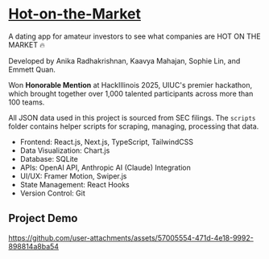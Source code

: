 # [Hot-on-the-Market](https://devpost.com/software/hot-on-the-market)

A dating app for amateur investors to see what companies are HOT ON THE MARKET 🔥

Developed by Anika Radhakrishnan, Kaavya Mahajan, Sophie Lin, and Emmett Quan.

Won **Honorable Mention** at HackIllinois 2025, UIUC's premier hackathon, which brought together over 1,000 talented participants across more than 100 teams.

All JSON data used in this project is sourced from SEC filings. The `scripts` folder contains helper scripts for scraping, managing, processing that data.

* Frontend: React.js, Next.js, TypeScript, TailwindCSS
* Data Visualization: Chart.js
* Database: SQLite
* APIs: OpenAI API, Anthropic AI (Claude) Integration
* UI/UX: Framer Motion, Swiper.js
* State Management: React Hooks
* Version Control: Git

## Project Demo

https://github.com/user-attachments/assets/57005554-471d-4e18-9992-898814a8ba54



